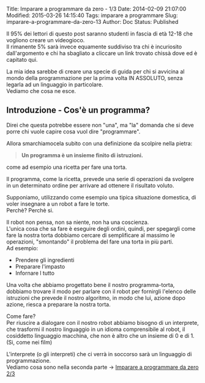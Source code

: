 Title: Imparare a programmare da zero - 1/3
Date: 2014-02-09 21:07:00
Modified: 2015-03-26 14:15:40
Tags: imparare a programmare
Slug: imparare-a-programmare-da-zero-13
Author: Doc
Status: Published

Il 95% dei lettori di questo post saranno studenti in fascia di età
12-18 che vogliono creare un videogioco.  
Il rimanente 5% sarà invece equamente suddiviso tra chi è incuriosito
dall'argomento e chi ha sbagliato a cliccare un link trovato chissà dove
ed è capitato qui.

La mia idea sarebbe di creare una specie di guida per chi si avvicina al
mondo della programmazione per la prima volta IN ASSOLUTO, senza legarla
ad un linguaggio in particolare.  
Vediamo che cosa ne esce.

Introduzione - Cos'è un programma?
----------------------------------

Direi che questa potrebbe essere non "una", ma "la" domanda che si deve
porre chi vuole capire cosa vuol dire "programmare".

Allora smarchiamocela subito con una definizione da scolpire nella
pietra:

> **Un programma è un insieme finito di istruzioni.**

come ad esempio una ricetta per fare una torta.

Il programma, come la ricetta, prevede una serie di operazioni da
svolgere in un determinato ordine per arrivare ad ottenere il risultato
voluto.

Supponiamo, utilizzando come esempio una tipica situazione domestica, di
voler insegnare a un robot a fare le torte.  
Perchè? Perchè si.

Il robot non pensa, non sa niente, non ha una coscienza.  
L'unica cosa che sa fare è eseguire degli ordini, quindi, per spegargli
come fare la nostra torta dobbiamo cercare di semplificare al massimo le
operazioni, "smontando" il problema del fare una torta in più parti.  
Ad esempio:  

* Prendere gli ingredienti  
* Preparare l'impasto  
* Infornare l tutto

Una volta che abbiamo progettato bene il nostro programma-torta,
dobbiamo trovare il modo per parlare con il robot per fornirgli l'elenco
delle istruzioni che prevede il nostro algoritmo, in modo che lui,
azione dopo azione, riesca a preparare la nostra torta.

Come fare?  
Per riuscire a dialogare con il nostro robot abbiamo bisogno di un
interprete, che trasformi il nostro linguaggio in un idioma
comprensibile al robot, il cosiddetto linguaggio macchina, che non è
altro che un insieme di 0 e di 1.  
(Si, come nei film)

L'interprete (o gli interpreti) che ci verrà in soccorso sarà un
linguaggio di programmazione.  
Vediamo cosa sono nella seconda parte -> [Imparare a programmare da
zero 2/3]({filename}2014-02-09_imparare_a_programmare_da_zero_23.md)
